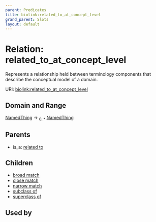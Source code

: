 ```yaml
---
parent: Predicates
title: biolink:related_to_at_concept_level
grand_parent: Slots
layout: default
---
```


# Relation: related_to_at_concept_level


Represents a relationship held between terminology components that describe the conceptual model of a domain.

URI: [biolink:related_to_at_concept_level](https://w3id.org/biolink/vocab/related_to_at_concept_level)

## Domain and Range

[NamedThing](NamedThing.md) ->  <sub>0..\*</sub> [NamedThing](NamedThing.md)

## Parents

 *  is_a: [related to](related_to.md)

## Children

 *  [broad match](broad_match.md)
 *  [close match](close_match.md)
 *  [narrow match](narrow_match.md)
 *  [subclass of](subclass_of.md)
 *  [superclass of](superclass_of.md)

## Used by


